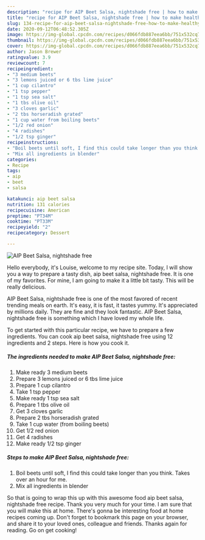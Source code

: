 ```yaml
---
description: "recipe for AIP Beet Salsa, nightshade free | how to make healthy AIP Beet Salsa, nightshade free"
title: "recipe for AIP Beet Salsa, nightshade free | how to make healthy AIP Beet Salsa, nightshade free"
slug: 134-recipe-for-aip-beet-salsa-nightshade-free-how-to-make-healthy-aip-beet-salsa-nightshade-free
date: 2020-09-12T06:48:52.305Z
image: https://img-global.cpcdn.com/recipes/d066fdb887eea6bb/751x532cq70/aip-beet-salsa-nightshade-free-recipe-main-photo.jpg
thumbnail: https://img-global.cpcdn.com/recipes/d066fdb887eea6bb/751x532cq70/aip-beet-salsa-nightshade-free-recipe-main-photo.jpg
cover: https://img-global.cpcdn.com/recipes/d066fdb887eea6bb/751x532cq70/aip-beet-salsa-nightshade-free-recipe-main-photo.jpg
author: Jason Brewer
ratingvalue: 3.9
reviewcount: 7
recipeingredient:
- "3 medium beets"
- "3 lemons juiced or 6 tbs lime juice"
- "1 cup cilantro"
- "1 tsp pepper"
- "1 tsp sea salt"
- "1 tbs olive oil"
- "3 cloves garlic"
- "2 tbs horseradish grated"
- "1 cup water from boiling beets"
- "1/2 red onion"
- "4 radishes"
- "1/2 tsp ginger"
recipeinstructions:
- "Boil beets until soft, I find this could take longer than you think. Takes over an hour for me."
- "Mix all ingredients in blender"
categories:
- Recipe
tags:
- aip
- beet
- salsa

katakunci: aip beet salsa 
nutrition: 131 calories
recipecuisine: American
preptime: "PT34M"
cooktime: "PT33M"
recipeyield: "2"
recipecategory: Dessert

---
```



![AIP Beet Salsa, nightshade free](https://img-global.cpcdn.com/recipes/d066fdb887eea6bb/751x532cq70/aip-beet-salsa-nightshade-free-recipe-main-photo.jpg)

Hello everybody, it's Louise, welcome to my recipe site. Today, I will show you a way to prepare a tasty dish, aip beet salsa, nightshade free. It is one of my favorites. For mine, I am going to make it a little bit tasty. This will be really delicious.



AIP Beet Salsa, nightshade free is one of the most favored of recent trending meals on earth. It's easy, it is fast, it tastes yummy. It's appreciated by millions daily. They are fine and they look fantastic. AIP Beet Salsa, nightshade free is something which I have loved my whole life.


To get started with this particular recipe, we have to prepare a few ingredients. You can cook aip beet salsa, nightshade free using 12 ingredients and 2 steps. Here is how you cook it.

<!--inarticleads1-->

##### The ingredients needed to make AIP Beet Salsa, nightshade free:

1. Make ready 3 medium beets
1. Prepare 3 lemons juiced or 6 tbs lime juice
1. Prepare 1 cup cilantro
1. Take 1 tsp pepper
1. Make ready 1 tsp sea salt
1. Prepare 1 tbs olive oil
1. Get 3 cloves garlic
1. Prepare 2 tbs horseradish grated
1. Take 1 cup water (from boiling beets)
1. Get 1/2 red onion
1. Get 4 radishes
1. Make ready 1/2 tsp ginger




<!--inarticleads2-->

##### Steps to make AIP Beet Salsa, nightshade free:

1. Boil beets until soft, I find this could take longer than you think. Takes over an hour for me.
1. Mix all ingredients in blender




So that is going to wrap this up with this awesome food aip beet salsa, nightshade free recipe. Thank you very much for your time. I am sure that you will make this at home. There's gonna be interesting food at home recipes coming up. Don't forget to bookmark this page on your browser, and share it to your loved ones, colleague and friends. Thanks again for reading. Go on get cooking!
